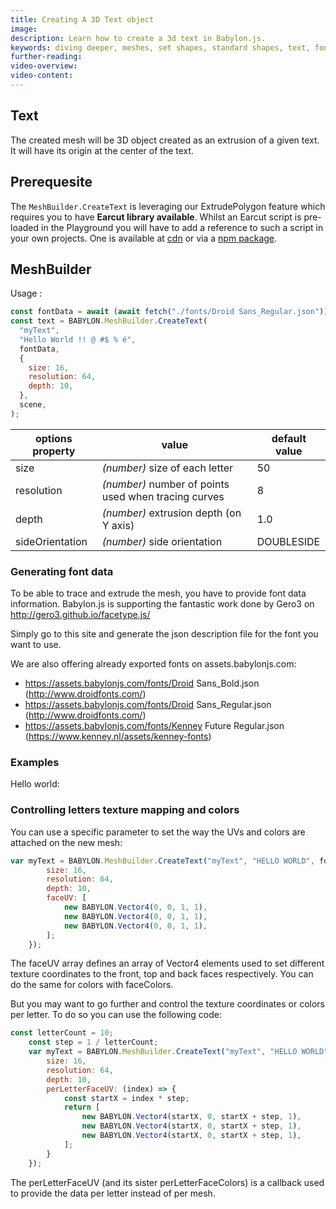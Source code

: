 ```yaml
---
title: Creating A 3D Text object
image:
description: Learn how to create a 3d text in Babylon.js.
keywords: diving deeper, meshes, set shapes, standard shapes, text, font
further-reading:
video-overview:
video-content:
---
```


## Text

The created mesh will be 3D object created as an extrusion of a given text. It will have its origin at the center of the text.

## Prerequesite

The `MeshBuilder.CreateText` is leveraging our ExtrudePolygon feature which requires you to have **Earcut library available**. Whilst an Earcut script is pre-loaded in the Playground you will have to add a reference to such a script in your own projects. One is available at [cdn](https://unpkg.com/earcut@2.1.1/dist/earcut.min.js) or via a [npm package](https://github.com/mapbox/earcut#install).

## MeshBuilder

Usage :

```javascript
const fontData = await (await fetch("./fonts/Droid Sans_Regular.json")).json(); // Providing you have a font data file at that location
const text = BABYLON.MeshBuilder.CreateText(
  "myText",
  "Hello World !! @ #$ % é",
  fontData,
  {
    size: 16,
    resolution: 64,
    depth: 10,
  },
  scene,
);
```

| options property | value                                                | default value |
| ---------------- | ---------------------------------------------------- | ------------- |
| size             | _(number)_ size of each letter                       | 50            |
| resolution       | _(number)_ number of points used when tracing curves | 8             |
| depth            | _(number)_ extrusion depth (on Y axis)               | 1.0           |
| sideOrientation  | _(number)_ side orientation                          | DOUBLESIDE    |

### Generating font data

To be able to trace and extrude the mesh, you have to provide font data information.
Babylon.js is supporting the fantastic work done by Gero3 on http://gero3.github.io/facetype.js/

Simply go to this site and generate the json description file for the font you want to use.

We are also offering already exported fonts on assets.babylonjs.com:

- https://assets.babylonjs.com/fonts/Droid Sans_Bold.json (http://www.droidfonts.com/)
- https://assets.babylonjs.com/fonts/Droid Sans_Regular.json (http://www.droidfonts.com/)
- https://assets.babylonjs.com/fonts/Kenney Future Regular.json (https://www.kenney.nl/assets/kenney-fonts)

### Examples

Hello world: <Playground id="#6I2RMN#2" title="Create a 3d text" description="Simple example of creating a 3d text." image="/img/playgroundsAndNMEs/createText.jpg"/>

### Controlling letters texture mapping and colors

You can use a specific parameter to set the way the UVs and colors are attached on the new mesh:

```javascript
var myText = BABYLON.MeshBuilder.CreateText("myText", "HELLO WORLD", fontData, {
        size: 16,
        resolution: 64,
        depth: 10,
        faceUV: [
            new BABYLON.Vector4(0, 0, 1, 1),
            new BABYLON.Vector4(0, 0, 1, 1),
            new BABYLON.Vector4(0, 0, 1, 1),
        ];
    });
```

The faceUV array defines an array of Vector4 elements used to set different texture coordinates to the front, top and back faces respectively.
You can do the same for colors with faceColors.

But you may want to go further and control the texture coordinates or colors per letter. To do so you can use the following code:

```javascript
const letterCount = 10;
    const step = 1 / letterCount;
    var myText = BABYLON.MeshBuilder.CreateText("myText", "HELLO WORLD", fontData, {
        size: 16,
        resolution: 64,
        depth: 10,
        perLetterFaceUV: (index) => {
            const startX = index * step;
            return [
                new BABYLON.Vector4(startX, 0, startX + step, 1),
                new BABYLON.Vector4(startX, 0, startX + step, 1),
                new BABYLON.Vector4(startX, 0, startX + step, 1),
            ];
        }
    });
```

The perLetterFaceUV (and its sister perLetterFaceColors) is a callback used to provide the data per letter instead of per mesh.

<Playground id="#8S9WRP" title="Create a 3d text" description="Example of creating a 3d text with per letter UV coordinates"/>
